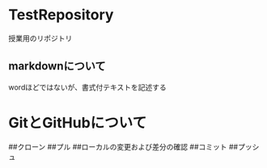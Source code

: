 # TestRepository
授業用のリポジトリ
## markdownについて
wordほどではないが、書式付テキストを記述する
# GitとGitHubについて
##クローン
##プル
##ローカルの変更および差分の確認
##コミット
##プッシュ